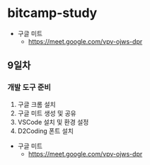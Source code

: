 # bitcamp-study

- 구글 미트
    - https://meet.google.com/vpv-ojws-dpr

## 9일차 

### 개발 도구 준비
1. 구글 크롬 설치
2. 구글 미트 생성 및 공유
3. VSCode 설치 및 환경 설정
4. D2Coding 폰트 설치



- 구글 미트
    - https://meet.google.com/vpv-ojws-dpr